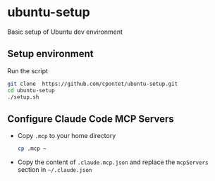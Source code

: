 # ubuntu-setup

Basic setup of Ubuntu dev environment

## Setup environment

Run the script

```sh
git clone  https://github.com/cpontet/ubuntu-setup.git
cd ubuntu-setup
./setup.sh
```

## Configure Claude Code MCP Servers

- Copy `.mcp` to your home directory

  ```sh
  cp .mcp ~
  ```

- Copy the content of `.claude.mcp.json` and replace the `mcpServers` section in `~/.claude.json`
